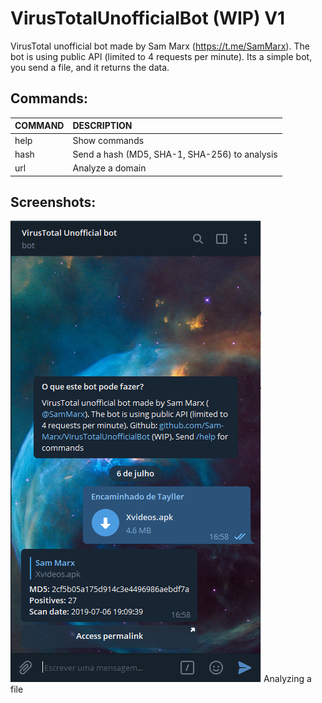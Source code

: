 # VirusTotalUnofficialBot (WIP) V1
VirusTotal unofficial bot made by Sam Marx (https://t.me/SamMarx). The bot is using public API (limited to 4 requests per minute). Its a simple bot, you send a file, and it returns the data.

## Commands:
| COMMAND       | DESCRIPTION     |
| :-------- | :-------- |
| help | Show commands |
| hash      | Send a hash (MD5, SHA-1, SHA-256) to analysis |
| url  | Analyze a domain |

## Screenshots:
![Analyzing](LyQhM6Dwkj.png)
Analyzing a file

